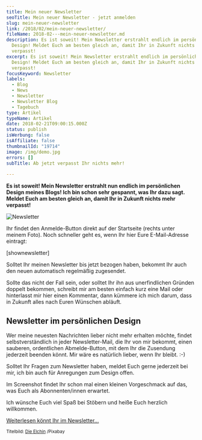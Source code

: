 ```yaml
---
title: Mein neuer Newsletter
seoTitle: Mein neuer Newsletter - jetzt anmelden
slug: mein-neuer-newsletter
link: /2018/02/mein-neuer-newsletter/
fileName: 2018-02---mein-neuer-newsletter.md
description: Es ist soweit! Mein Newsletter erstrahlt endlich im persönlichen
  Design! Meldet Euch am besten gleich an, damit Ihr in Zukunft nichts mehr
  verpasst!
excerpt: Es ist soweit! Mein Newsletter erstrahlt endlich im persönlichen
  Design! Meldet Euch am besten gleich an, damit Ihr in Zukunft nichts mehr
  verpasst!
focusKeyword: Newsletter
labels:
  - Blog
  - News
  - Newsletter
  - Newsletter Blog
  - Tagebuch
type: Artikel
typeName: Artikel
date: 2018-02-21T09:00:15.000Z
status: publish
isWerbung: false
isAffiliate: false
thumbnailId: "19714"
image: /img/demo.jpg
errors: []
subTitle: Ab jetzt verpasst Ihr nichts mehr!
  
---
```


**Es ist soweit! Mein Newsletter erstrahlt nun endlich im persönlichen Design
meines Blogs! Ich bin schon sehr gespannt, was Ihr dazu sagt. Meldet Euch am
besten gleich an, damit Ihr in Zukunft nichts mehr verpasst!**

![Newsletter](http://cardamonchai.com/wp-content/uploads/2018/02/newsletter-cut-2.jpg)

[](https://cardamonchai.us17.list-manage.com/subscribe/post?u=56cabb4dfeee2ca03948f964f&id=3f01062ef5)
Ihr findet den Anmelde-Button direkt auf der Startseite (rechts unter meinem
Foto). Noch schneller geht es, wenn Ihr hier Eure E-Mail-Adresse eintragt:

[shownewsletter]

Solltet Ihr meinen Newsletter bis jetzt bezogen haben, bekommt Ihr auch den
neuen automatisch regelmäßig zugesendet.

Sollte das nicht der Fall sein, oder solltet Ihr ihn aus unerfindlichen Gründen
doppelt bekommen, schreibt mir am besten einfach kurz eine Mail oder hinterlasst
mir hier einen Kommentar, dann kümmere ich mich darum, dass in Zukunft alles
nach Euren Wünschen abläuft.

## Newsletter im persönlichen Design

Wer meine neuesten Nachrichten lieber nicht mehr erhalten möchte, findet
selbstverständlich in jeder Newsletter-Mail, die Ihr von mir bekommt, einen
sauberen, ordentlichen Abmelde-Button, mit dem Ihr die Zusendung jederzeit
beenden könnt. Mir wäre es natürlich lieber, wenn Ihr bleibt. :-)

Solltet Ihr Fragen zum Newsletter haben, meldet Euch gerne jederzeit bei mir,
ich bin auch für Anregungen zum Design offen.

Im Screenshot findet Ihr schon mal einen kleinen Vorgeschmack auf das, was Euch
als Abonnenten/innen erwartet.

Ich wünsche Euch viel Spaß bei Stöbern und heiße Euch herzlich willkommen.

[Weiterlesen könnt Ihr im Newsletter...](#newsletter)

<small>Titelbild: [Die Elchin](https://pixabay.com/de/users/DieElchin-712186/)
/Pixabay</small>

  